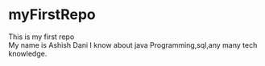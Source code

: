 # myFirstRepo
This is my first repo
<br>
My name is Ashish Dani
I know about java Programming,sql,any many tech knowledge.
